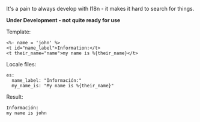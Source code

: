 It's a pain to always develop with I18n - it makes it hard to search for things.

__Under Development - not quite ready for use__

Template:

    <%- name = 'john' %>
    <t id="name_label">Information:</t>
    <t their_name="name">my name is %{their_name}</t>

Locale files:

    es:
      name_label: "Información:"
      my_name_is: "My name is %{their_name}"

Result:

    Información:
    my name is john
